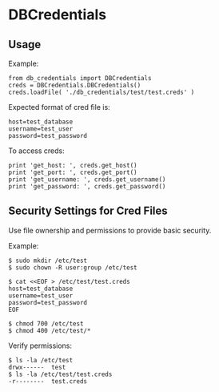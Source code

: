 DBCredentials
=============

Usage
-----

Example:

    from db_credentials import DBCredentials
    creds = DBCredentials.DBCredentials()
    creds.loadFile( './db_credentials/test/test.creds' )

Expected format of cred file is:

    host=test_database
    username=test_user
    password=test_password

To access creds:

    print 'get_host: ', creds.get_host()
    print 'get_port: ', creds.get_port()
    print 'get_username: ', creds.get_username()
    print 'get_password: ', creds.get_password()

Security Settings for Cred Files
--------------------------------

Use file ownership and permissions to provide basic security.

Example:

    $ sudo mkdir /etc/test
    $ sudo chown -R user:group /etc/test

    $ cat <<EOF > /etc/test/test.creds
    host=test_database
    username=test_user
    password=test_password
    EOF

    $ chmod 700 /etc/test
    $ chmod 400 /etc/test/*

Verify permissions:

    $ ls -la /etc/test
    drwx------  test
    $ ls -la /etc/test/test.creds
    -r--------  test.creds
